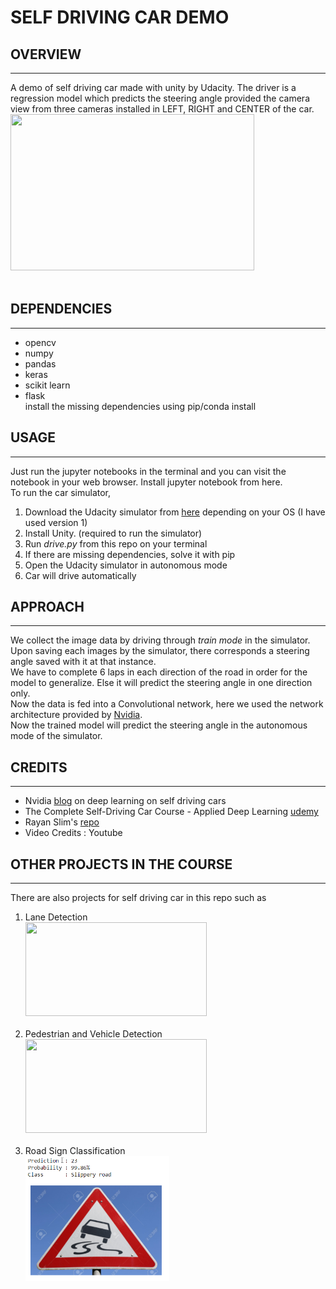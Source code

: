 # SELF DRIVING CAR DEMO

## OVERVIEW

---

A demo of self driving car made with unity by Udacity. The driver is a regression model which predicts the steering angle provided the camera view from three cameras installed in LEFT, RIGHT and CENTER of the car.<br>
<img src="./readme-images/sdc.gif" width="390" height="250">
<br><br>


## DEPENDENCIES

---

-   opencv
-   numpy
-   pandas
-   keras
-   scikit learn
-   flask
    <br>install the missing dependencies using pip/conda install

## USAGE

---

Just run the jupyter notebooks in the terminal and you can visit the notebook in your web browser. Install jupyter notebook from here. <br>
To run the car simulator,<br>

1. Download the Udacity simulator from [here](https://github.com/udacity/self-driving-car-sim) depending on your OS (I have used version 1)
2. Install Unity. (required to run the simulator)
3. Run _drive.py_ from this repo on your terminal
4. If there are missing dependencies, solve it with pip
5. Open the Udacity simulator in autonomous mode
6. Car will drive automatically

## APPROACH

---

We collect the image data by driving through _train mode_ in the simulator. Upon saving each images by the simulator, there corresponds a steering angle saved with it at that instance.
<br>
We have to complete 6 laps in each direction of the road in order for the model to generalize. Else it will predict the steering angle in one direction only.
<br>
Now the data is fed into a Convolutional network, here we used the network architecture provided by [Nvidia](https://developer.nvidia.com/blog/deep-learning-self-driving-cars/).
<br>
Now the trained model will predict the steering angle in the autonomous mode of the simulator.

## CREDITS

---

-   Nvidia [blog](https://developer.nvidia.com/blog/deep-learning-self-driving-cars/) on deep learning on self driving cars
-   The Complete Self-Driving Car Course - Applied Deep Learning [udemy](https://www.udemy.com/course/applied-deep-learningtm-the-complete-self-driving-car-course/)
-   Rayan Slim's [repo](https://github.com/rslim087a/Self-Driving-Car-Course-Codes)
-   Video Credits : Youtube

## OTHER PROJECTS IN THE COURSE
---
There are also projects for self driving car in this repo such as<br>

1. Lane Detection<br>
   <img src="./readme-images/lane-identified.gif" width="290" height="150"><br><br>
2. Pedestrian and Vehicle Detection<br>
    <img src="./readme-images/ped.gif" width="290" height="150"><br><br>
3. Road Sign Classification<br>
   <img src="./readme-images/sign.png" width="230" height="200">